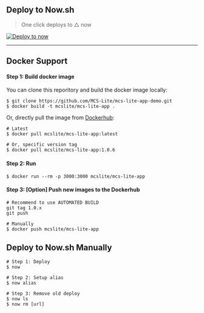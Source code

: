 ## Deploy to Now.sh

> One click deploys to △ now

[![Deploy to now](https://deploy.now.sh/static/button.svg)](https://deploy.now.sh/?repo=https://github.com/MCS-Lite/mcs-lite-app-demo)

----

## Docker Support

#### Step 1: Build docker image

You can clone this reporitory and build the docker image locally:

```
$ git clone https://github.com/MCS-Lite/mcs-lite-app-demo.git
$ docker build -t mcslite/mcs-lite-app .
```

Or, directly pull the image from [Dockerhub](https://hub.docker.com/r/mcslite/mcs-lite-app/):

```
# Latest
$ docker pull mcslite/mcs-lite-app:latest

# Or, specific version tag
$ docker pull mcslite/mcs-lite-app:1.0.6
```

#### Step 2: Run

```
$ docker run --rm -p 3000:3000 mcslite/mcs-lite-app
```

#### Step 3: \[Option\] Push new images to the Dockerhub

```
# Recommend to use AUTOMATED BUILD
git tag 1.0.x
git push

# Manually
$ docker push mcslite/mcs-lite-app
```

## Deploy to Now.sh Manually

```
# Step 1: Deploy
$ now

# Step 2: Setup alias
$ now alias

# Step 3: Remove old deploy
$ now ls
$ now rm [url]
```
